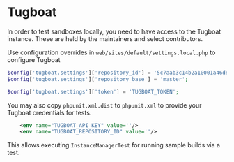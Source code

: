 # Tugboat

In order to test sandboxes locally, you need to have access to the Tugboat instance. These are held by the maintainers
and select contributors.

Use configuration overrides in `web/sites/default/settings.local.php` to configure Tugboat

```php
$config['tugboat.settings']['repository_id'] = '5c7aab3c14b2a10001a46d81';
$config['tugboat.settings']['repository_base'] = 'master';

$config['tugboat.settings']['token'] = 'TUGBOAT_TOKEN';
```

You may also copy `phpunit.xml.dist` to `phpunit.xml` to provide your Tugboat credentials for tests.

```xml
    <env name="TUGBOAT_API_KEY" value=''/>
    <env name="TUGBOAT_REPOSITORY_ID" value=''/>
```

This allows executing `InstanceManagerTest` for running sample builds via a test.
